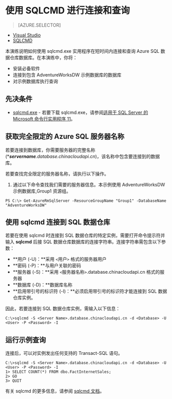 <properties
   pageTitle="入门：连接到 Azure SQL 数据仓库 | Windows Azure"
   description="开始连接到 SQL 数据仓库并运行一些查询。"
   services="sql-data-warehouse"
   documentationCenter="NA"
   authors="twounder"
   manager=""
   editor=""/>

<tags
   ms.service="sql-data-warehouse"
   ms.date="10/20/2015"
   wacn.date="01/20/2016"/>

# 使用 SQLCMD 进行连接和查询

> [AZURE.SELECTOR]
- [Visual Studio](/documentation/articles/sql-data-warehouse-get-started-connect)
- [SQLCMD](/documentation/articles/sql-data-warehouse-get-started-connect-sqlcmd)

本演练说明如何使用 sqlcmd.exe 实用程序在短时间内连接和查询 Azure SQL 数据仓库数据库。在本演练中，你将：

+ 安装必备软件
+ 连接到包含 AdventureWorksDW 示例数据库的数据库
+ 对示例数据库执行查询  

## 先决条件

+ [sqlcmd.exe](https://msdn.microsoft.com/zh-cn/library/azure/ms162773.aspx) - 若要下载 sqlcmd.exe，请参阅[适用于 SQL Server 的 Microsoft 命令行实用程序 11](http://www.microsoft.com/zh-cn/download/details.aspx?id=36433)。

## 获取完全限定的 Azure SQL 服务器名称

若要连接到数据库，你需要服务器的完整名称 (****servername**.database.chinacloudapi.cn*)，该名称中包含要连接到的数据库。


若要查找完全限定的服务器名称，请执行以下操作。

1. 通过以下命令查找我们需要的服务器信息。本示例使用 AdventureWorksDW 示例数据库,Group1 资源组。
```
PS C:\> Get-AzureRmSqlServer -ResourceGroupName "Group1" -DatabaseName "AdventureWorksDW"  
```

## 使用 sqlcmd 连接到 SQL 数据仓库

若要在使用 sqlcmd 时连接到 SQL 数据仓库的特定实例，需要打开命令提示符并输入 **sqlcmd** 后接 SQL 数据仓库数据库的连接字符串。连接字符串需包含以下参数：

+ **用户 (-U)：**采用 `<`用户`>` 格式的服务器用户
+ **密码 (-P)：**与用户关联的密码
+ **服务器 (-S)：**采用 `<`服务器名称`>`.database.chinacloudapi.cn 格式的服务器
+ **数据库 (-D)：**数据库名称
+ **启用带引号的标识符 (-I)：**必须启用带引号的标识符才能连接到 SQL 数据仓库实例。

因此，若要连接到 SQL 数据仓库实例，需输入以下信息：

```
C:\>sqlcmd -S <Server Name>.database.chinacloudapi.cn -d <Database> -U <User> -P <Password> -I
```

## 运行示例查询

连接后，可以对实例发出任何支持的 Transact-SQL 语句。

```
C:\>sqlcmd -S <Server Name>.database.chinacloudapi.cn -d <Database> -U <User> -P <Password> -I
1> SELECT COUNT(*) FROM dbo.FactInternetSales;
2> GO
3> QUIT
```

有关 sqlcmd 的更多信息，请参阅 [sqlcmd 文档](https://msdn.microsoft.com/zh-cn/library/azure/ms162773.aspx)。



<!--Image references-->
[1]: ./media/sql-data-warehouse-get-started-connect/get-server-name.png

<!---HONumber=Mooncake_1207_2015-->
